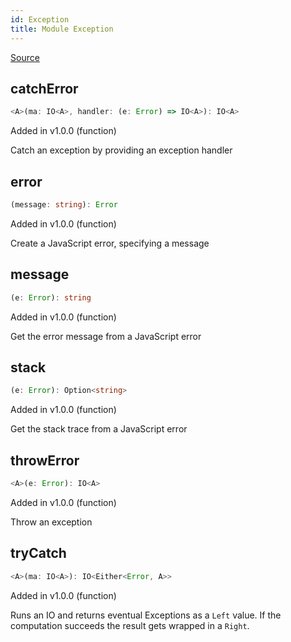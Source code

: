 ```yaml
---
id: Exception
title: Module Exception
---
```


[Source](https://github.com/gcanti/fp-ts/blob/master/src/Exception.ts)

## catchError

```ts
<A>(ma: IO<A>, handler: (e: Error) => IO<A>): IO<A>
```

Added in v1.0.0 (function)

Catch an exception by providing an exception handler

## error

```ts
(message: string): Error
```

Added in v1.0.0 (function)

Create a JavaScript error, specifying a message

## message

```ts
(e: Error): string
```

Added in v1.0.0 (function)

Get the error message from a JavaScript error

## stack

```ts
(e: Error): Option<string>
```

Added in v1.0.0 (function)

Get the stack trace from a JavaScript error

## throwError

```ts
<A>(e: Error): IO<A>
```

Added in v1.0.0 (function)

Throw an exception

## tryCatch

```ts
<A>(ma: IO<A>): IO<Either<Error, A>>
```

Added in v1.0.0 (function)

Runs an IO and returns eventual Exceptions as a `Left` value. If the computation succeeds the result gets wrapped in
a `Right`.
